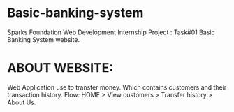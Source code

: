 # Basic-banking-system
Sparks Foundation Web Development Internship Project : Task#01 Basic Banking System website.
# ABOUT WEBSITE:
Web Application use to transfer money. Which contains customers and their transaction history.
Flow: HOME > View customers > Transfer history > About Us.
